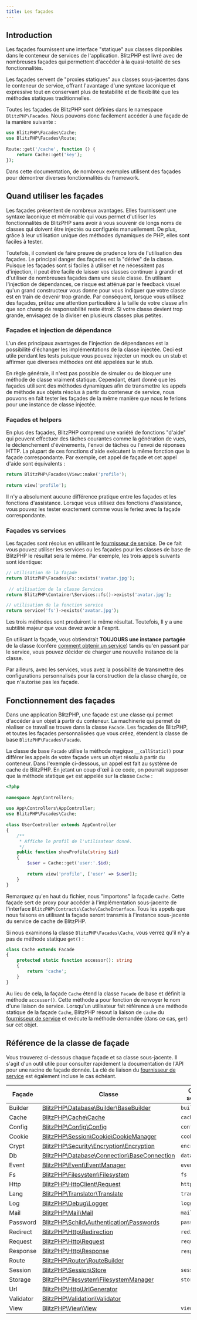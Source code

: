 ```yaml
---
title: Les façades
---
```


<a name="introduction"></a>
## Introduction

Les façades fournissent une interface "statique" aux classes disponibles dans le conteneur de services de l'application. BlitzPHP est livré avec de nombreuses façades qui permettent d'accéder à la quasi-totalité de ses fonctionnalités.

Les façades servent de "proxies statiques" aux classes sous-jacentes dans le conteneur de service, offrant l'avantage d'une syntaxe laconique et expressive tout en conservant plus de testabilité et de flexibilité que les méthodes statiques traditionnelles.

Toutes les façades de BlitzPHP sont définies dans le namespace `BlitzPHP\Facades`. Nous pouvons donc facilement accéder à une façade de la manière suivante :

```php
use BlitzPHP\Facades\Cache;
use BlitzPHP\Facades\Route;
 
Route::get('/cache', function () {
    return Cache::get('key');
});
```

Dans cette documentation, de nombreux exemples utilisent des façades pour démontrer diverses fonctionnalités du framework.

<a name="quand-utiliser-les-facades"></a>
## Quand utiliser les façades

Les façades présentent de nombreux avantages. Elles fournissent une syntaxe laconique et mémorable qui vous permet d'utiliser les fonctionnalités de BlitzPHP sans avoir à vous souvenir de longs noms de classes qui doivent être injectés ou configurés manuellement. De plus, grâce à leur utilisation unique des méthodes dynamiques de PHP, elles sont faciles à tester.

Toutefois, il convient de faire preuve de prudence lors de l'utilisation des façades. Le principal danger des façades est la "dérive" de la classe. Puisque les façades sont si faciles à utiliser et ne nécessitent pas d'injection, il peut être facile de laisser vos classes continuer à grandir et d'utiliser de nombreuses façades dans une seule classe. En utilisant l'injection de dépendances, ce risque est atténué par le feedback visuel qu'un grand constructeur vous donne pour vous indiquer que votre classe est en train de devenir trop grande. Par conséquent, lorsque vous utilisez des façades, prêtez une attention particulière à la taille de votre classe afin que son champ de responsabilité reste étroit. Si votre classe devient trop grande, envisagez de la diviser en plusieurs classes plus petites.

<a name="facades-et-injection-de-dependance"></a>
### Façades et injection de dépendance

L'un des principaux avantages de l'injection de dépendances est la possibilité d'échanger les implémentations de la classe injectée. Ceci est utile pendant les tests puisque vous pouvez injecter un mock ou un stub et affirmer que diverses méthodes ont été appelées sur le stub.

En règle générale, il n'est pas possible de simuler ou de bloquer une méthode de classe vraiment statique. Cependant, étant donné que les façades utilisent des méthodes dynamiques afin de transmettre les appels de méthode aux objets résolus à partir du conteneur de service, nous pouvons en fait tester les façades de la même manière que nous le ferions pour une instance de classe injectée.

<a name="facades-et-helpers"></a>
### Façades et helpers

En plus des façades, BlitzPHP comprend une variété de fonctions "d'aide" qui peuvent effectuer des tâches courantes comme la génération de vues, le déclenchement d'événements, l'envoi de tâches ou l'envoi de réponses HTTP. La plupart de ces fonctions d'aide exécutent la même fonction que la façade correspondante. Par exemple, cet appel de façade et cet appel d'aide sont équivalents :

```php
return BlitzPHP\Facades\View::make('profile');
 
return view('profile');
```

Il n'y a absolument aucune différence pratique entre les façades et les fonctions d'assistance. Lorsque vous utilisez des fonctions d'assistance, vous pouvez les tester exactement comme vous le feriez avec la façade correspondante. 

<a name="facades-vs-services"></a>
### Façades vs services

Les façades sont résolus en utilisant le [fournisseur de service](/docs/{version}/services). De ce fait vous pouvez utiliser les services ou les façades pour les classes de base de BlitzPHP le résultat sera le même. Par exemple, les trois appels suivants sont identique:

```php
// utilisation de la façade
return BlitzPHP\Facades\Fs::exists('avatar.jpg');
 
 // utilisation de la classe Services
return BlitzPHP\Container\Services::fs()->exists('avatar.jpg');

// utilisation de la fonction service
return service('fs')->exists('avatar.jpg');
```

Les trois méthodes sont produiront le même résultat. Toutefois, Il y a une subtilité majeur que vous devez avoir à l'esprit. 

En utilisant la façade, vous obtiendrait **TOUJOURS une instance partagée** de la classe (confère [comment obtenir un service](/docs/{version}/services#comment-obtenir-un-service)) tandis qu'en passant par le service, vous pouvez décider de charger une nouvelle instance de la classe. 

Par ailleurs, avec les services, vous avez la possibilité de transmettre des configurations personnalisés pour la construction de la classe chargée, ce que n'autorise pas les façade.

<a name="fonctionnement-des-facades"></a>
## Fonctionnement des façades

Dans une application BlitzPHP, une façade est une classe qui permet d'accéder à un objet à partir du conteneur. La machinerie qui permet de réaliser ce travail se trouve dans la classe `Facade`. Les façades de BlitzPHP, et toutes les façades personnalisées que vous créez, étendent la classe de base `BlitzPHP\Facades\Facade`.

La classe de base `Facade` utilise la méthode magique `__callStatic()` pour différer les appels de votre façade vers un objet résolu à partir du conteneur. Dans l'exemple ci-dessous, un appel est fait au système de cache de BlitzPHP. En jetant un coup d'œil à ce code, on pourrait supposer que la méthode statique `get` est appelée sur la classe `Cache` :

```php
<?php
 
namespace App\Controllers;
 
use App\Controllers\AppController;
use BlitzPHP\Facades\Cache;
 
class UserController extends AppController
{
    /**
     * Affiche le profil de l'utilisateur donné.
     */
    public function showProfile(string $id)
    {
        $user = Cache::get('user:'.$id);
 
        return view('profile', ['user' => $user]);
    }
}
```

Remarquez qu'en haut du fichier, nous "importons" la façade `Cache`. Cette façade sert de proxy pour accéder à l'implémentation sous-jacente de l'interface `BlitzPHP\Contracts\Cache\CacheInterface`. Tous les appels que nous faisons en utilisant la façade seront transmis à l'instance sous-jacente du service de cache de BlitzPHP.

Si nous examinons la classe `BlitzPHP\Facades\Cache`, vous verrez qu'il n'y a pas de méthode statique `get()` :

```php
class Cache extends Facade
{
    protected static function accessor(): string
    {
        return 'cache';
    }
}
```

Au lieu de cela, la façade `Cache` étend la classe `Facade` de base et définit la méthode `accessor()`. Cette méthode a pour fonction de renvoyer le nom d'une liaison de service. Lorsqu'un utilisateur fait référence à une méthode statique de la façade `Cache`, BlitzPHP résout la liaison de `cache` du [fournisseur de service](/docs/{version}/services) et exécute la méthode demandée (dans ce cas, `get`) sur cet objet.

<a name="reference-de-la-classe-de-facade"></a>
## Référence de la classe de façade

Vous trouverez ci-dessous chaque façade et sa classe sous-jacente. Il s'agit d'un outil utile pour consulter rapidement la documentation de l'API pour une racine de façade donnée. La clé de liaison du [fournisseur de service](/docs/{version}/services) est également incluse le cas échéant.

<div class="overflow-auto">

Façade  |  Classe |  Clé de service
------------- | ------------- | -------------
Builder  |  [BlitzPHP\Database\Builder\BaseBuilder](/api/{version}/BlitzPHP/Database/Builder/BaseBuilder.html)  |  `builder`
Cache  |  [BlitzPHP\Cache\Cache](/api/{version}/BlitzPHP/Cache/Cache.html)  |  `cache`
Config  |  [BlitzPHP\Config\Config](/api/{version}/BlitzPHP/Config/Config.html)  |  `config`
Cookie  |  [BlitzPHP\Session\Cookie\CookieManager](/api/{version}/BlitzPHP/Session/Cookie/CookieManager.html)  |  `cookie`
Crypt  |  [BlitzPHP\Security\Encryption\Encryption](/api/{version}/BlitzPHP/Security/Encryption/Encryption.html)  |  `encrypter`
Db  |  [BlitzPHP\Database\Connection\BaseConnection](/api/{version}/BlitzPHP/Database/Connection/BaseConnection.html)  |  `database`
Event  |  [BlitzPHP\Event\EventManager](/api/{version}/BlitzPHP/Events/EventManager.html)  |  `event`
Fs  |  [BlitzPHP\Filesystem\Filesystem](/api/{version}/BlitzPHP/Filesystem/Filesystem.html)  |  `fs`
Http  |  [BlitzPHP\HttpClient\Request](/api/{version}/BlitzPHP/HttpClient/Request.html)  |  `httpclient`
Lang  |  [BlitzPHP\Translator\Translate](/api/{version}/BlitzPHP/Translator/Translate.html)  |  `translator`
Log  |  [BlitzPHP\Debug\Logger](/api/{version}/BlitzPHP/Debug/Logger.html)  |  `logger`
Mail  |  [BlitzPHP\Mail\Mail](/api/{version}/BlitzPHP/Mail/Mail.html)  |  `mail`
Password  |  [BlitzPHP\Schild\Authentication\Passwords](/api/{version}/BlitzPHP/Schild/Authentication/Passwords.html)  |  `passwords`
Redirect  |  [BlitzPHP\Http\Redirection](/api/{version}/BlitzPHP/Http/Redirection.html)  |  `redirection`
Request  |  [BlitzPHP\Http\Request](/api/{version}/BlitzPHP/Http/Request.html)  |  `request`
Response |  [BlitzPHP\Http\Response](/api/{version}/BlitzPHP/Http/Response.html)  |  `response`;
Route  |  [BlitzPHP\Router\RouteBuilder](/api/{version}/BlitzPHP/Router/RouteBuilder.html)  |  &nbsp;
Session  |  [BlitzPHP\Session\Store](/api/{version}/BlitzPHP/Session/Store.html)  |  `session`
Storage  |  [BlitzPHP\Filesystem\FilesystemManager](/api/{version}/BlitzPHP/Filesystem/FilesystemManager.html)  |  `storage`
Url  |  [BlitzPHP\Http\UrlGenerator](/api/{version}/BlitzPHP/Http/UrlGenerator.html)  |  &nbsp;
Validator  |  [BlitzPHP\Validation\Validator](/api/{version}/BlitzPHP/Validation/Validator.html)  |  &nbsp;
View  |  [BlitzPHP\View\View](/api/{version}/BlitzPHP/View/View.html)  |  `viewer`

</div>
